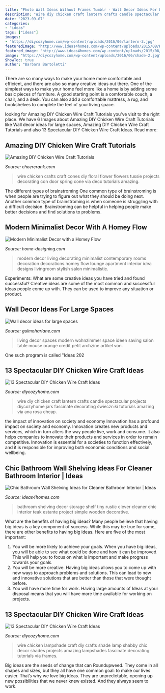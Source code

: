 ```yaml
---
title: "Photo Wall Ideas Without Frames Tumblr - Wall Decor Ideas For Large Spaces"
description: "Wire diy chicken craft lantern crafts candle spectacular projects diycozyhome jars fascinate decorating świeczniki tutorials amazing via ana rosa cheap"
date: "2023-09-07"
categories:
- "ideas"
tags: ["ideas"]
images:
- "https://diycozyhome.com/wp-content/uploads/2016/06/lantern-3.jpg"
featuredImage: "http://www.ideas4homes.com/wp-content/uploads/2015/08/Rustic-Design-for-Teak-Bathroom-Wall-Shelving-Ideas-in-Tiny-Bathroom-with-White-and-Grey-Curtain.jpg"
featured_image: "http://www.ideas4homes.com/wp-content/uploads/2015/08/Rustic-Design-for-Teak-Bathroom-Wall-Shelving-Ideas-in-Tiny-Bathroom-with-White-and-Grey-Curtain.jpg"
image: "https://diycozyhome.com/wp-content/uploads/2016/06/shade-2.jpg"
ShowToc: true
author: "Barbara Bartoletti"
---
```



There are so many ways to make your home more comfortable and efficient, and there are also so many creative ideas out there. One of the simplest ways to make your home feel more like a home is by adding some basic pieces of furniture. A good starting point is a comfortable couch, a chair, and a desk. You can also add a comfortable mattress, a rug, and bookshelves to complete the feel of your living space.

	

		
looking for Amazing DIY Chicken Wire Craft Tutorials you've visit to the right place. We have 6 Images about Amazing DIY Chicken Wire Craft Tutorials like Wall decor ideas for large spaces, Amazing DIY Chicken Wire Craft Tutorials and also 13 Spectacular DIY Chicken Wire Craft Ideas. Read more:
		
    
## Amazing DIY Chicken Wire Craft Tutorials

<img loading=lazy src="https://www.cheercrank.com/wp-content/uploads/2016/12/12-chicken-wire-craft-ideas.jpg" onerror="this.onerror=null;this.src='https://tse2.mm.bing.net/th?id=OIP.3iu3xCabVdBvFvzpFmqZDQHaKz&amp;pid=15.1';" alt="Amazing DIY Chicken Wire Craft Tutorials">

_Source: cheercrank.com_

>wire chicken crafts craft cones diy floral flower flowers tussie projects decorating con door spring cone via deco tutorials amazing. 

	

The different types of brainstroming
One common type of brainstroming is when people are trying to figure out what they should be doing next. Another common type of brainstroming is when someone is struggling with a difficult decision. Brainstroming can be helpful in helping people make better decisions and find solutions to problems.

    
## Modern Minimalist Decor With A Homey Flow

<img loading=lazy src="http://www.home-designing.com/wp-content/uploads/2012/08/Modern-living-room-decor.jpeg" onerror="this.onerror=null;this.src='https://tse1.mm.bing.net/th?id=OIP.R99BPpN1kZF18y1807ChJAHaE8&amp;pid=15.1';" alt="Modern Minimalist Decor with a Homey Flow">

_Source: home-designing.com_

>modern decor living decorating minimalist contemporary rooms decoration decorations homey flow lounge apartment interior idea designs livingroom stylish salon minimalistic. 

	

Experiments: What are some creative ideas you have tried and found successful?
Creative ideas are some of the most common and successful ideas people come up with. They can be used to improve any situation or product.

    
## Wall Decor Ideas For Large Spaces

<img loading=lazy src="http://www.gulmoharlane.com/uploads/gulmoharlane/images/cozy-living-room-home-decor-ideas-for-small-spaces-with-tiny-table-on-amusing-carpet-motive-beside-grey-sofa-plus-cushions-under-big-paintings-on-wall-683x1024-520128.jpg" onerror="this.onerror=null;this.src='https://tse3.mm.bing.net/th?id=OIP._soB-rn4bhnmxUuJCK3O9QHaLG&amp;pid=15.1';" alt="Wall decor ideas for large spaces">

_Source: gulmoharlane.com_

>living decor spaces modern wohnzimmer space ideen saving salon table mouse orange credit petit archzine artikel von. 

	

One such program is called "Ideas 202
    
## 13 Spectacular DIY Chicken Wire Craft Ideas

<img loading=lazy src="https://diycozyhome.com/wp-content/uploads/2016/06/lantern-3.jpg" onerror="this.onerror=null;this.src='https://tse1.mm.bing.net/th?id=OIP.ilGoiL352Gl_isL8dvDhUQHaKe&amp;pid=15.1';" alt="13 Spectacular DIY Chicken Wire Craft Ideas">

_Source: diycozyhome.com_

>wire diy chicken craft lantern crafts candle spectacular projects diycozyhome jars fascinate decorating świeczniki tutorials amazing via ana rosa cheap. 

	

the impact of innovation on society and economy
Innovation has a profound impact on society and economy. Innovation creates new products and services, which in turn alters the way people live, work and consume. It also helps companies to innovate their products and services in order to remain competitive. Innovation is essential for a societies to function effectively, and it is responsible for improving both economic conditions and social wellbeing.

    
## Chic Bathroom Wall Shelving Ideas For Cleaner Bathroom Interior | Ideas

<img loading=lazy src="http://www.ideas4homes.com/wp-content/uploads/2015/08/Rustic-Design-for-Teak-Bathroom-Wall-Shelving-Ideas-in-Tiny-Bathroom-with-White-and-Grey-Curtain.jpg" onerror="this.onerror=null;this.src='https://tse4.mm.bing.net/th?id=OIP.P9WYL3EPdJDEbR2qTcXQrQHaHa&amp;pid=15.1';" alt="Chic Bathroom Wall Shelving Ideas for Cleaner Bathroom Interior | Ideas">

_Source: ideas4homes.com_

>bathroom shelving decor storage shelf tiny rustic clever cleaner chic interior teak estante project simple wooden decorative. 

	

What are the benefits of having big ideas?
Many people believe that having big ideas is a key component of success. While this may be true for some, there are other benefits to having big ideas. Here are five of the most important: 
1. You will be more likely to achieve your goals. When you have big ideas, you will be able to see what could be done and how it can be improved. This will help you to focus on what is important and make progress towards your goals. 
2. You will be more creative. Having big ideas allows you to come up with new ways to approach problems and solutions. This can lead to new and innovative solutions that are better than those that were thought before. 
3. You will have more time for work. Having large amounts of Ideas at your disposal means that you will have more time available for working on projects.

    
## 13 Spectacular DIY Chicken Wire Craft Ideas

<img loading=lazy src="https://diycozyhome.com/wp-content/uploads/2016/06/shade-2.jpg" onerror="this.onerror=null;this.src='https://tse1.mm.bing.net/th?id=OIP.Vsq1Lk4QVlVTxN01cGDyUwHaLH&amp;pid=15.1';" alt="13 Spectacular DIY Chicken Wire Craft Ideas">

_Source: diycozyhome.com_

>wire chicken lampshade craft diy crafts shade lamp shabby chic decor shades projects amazing lampshades fascinate decorating tutorials via frames. 

	

Big ideas are the seeds of change that can Roundupweed. They come in all shapes and sizes, but they all have one common goal: to make our lives easier. That’s why we love big ideas. They are unpredictable, opening up new possibilities that we never knew existed. And they always seem to work.

